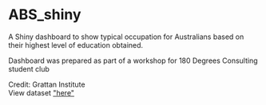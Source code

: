 # ABS_shiny

A Shiny dashboard to show typical occupation for Australians based on their highest level of education obtained.

Dashboard was prepared as part of a workshop for 180 Degrees Consulting student club

Credit: Grattan Institute</br>
View dataset <a href = "https://www.abs.gov.au/statistics/people/education/education-and-work-australia/latest-release#data-download">"here"</a>
